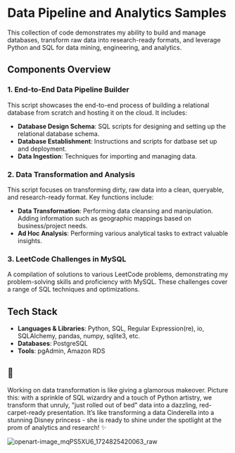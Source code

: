 # Data Pipeline and Analytics Samples

This collection of code demonstrates my ability to build and manage databases, transform raw data into research-ready formats, and leverage Python and SQL for data mining, engineering, and analytics.

## Components Overview

### 1. End-to-End Data Pipeline Builder

This script showcases the end-to-end process of building a relational database from scratch and hosting it on the cloud. It includes:

- **Database Design Schema**: SQL scripts for designing and setting up the relational database schema.
- **Database Establishment**: Instructions and scripts for datbase set up and deployment.
- **Data Ingestion**: Techniques for importing and managing data.

### 2. Data Transformation and Analysis

This script focuses on transforming dirty, raw data into a clean, queryable, and research-ready format. Key functions include:

- **Data Transformation**: Performing data cleansing and manipulation. Adding information such as geographic mappings based on business/project needs.
- **Ad Hoc Analysis**: Performing various analytical tasks to extract valuable insights.

### 3. LeetCode Challenges in MySQL

A compilation of solutions to various LeetCode problems, demonstrating my problem-solving skills and proficiency with MySQL. These challenges cover a range of SQL techniques and optimizations.

## Tech Stack

- **Languages & Libraries**: Python, SQL, Regular Expression(re), io, SQLAlchemy, pandas, numpy, sqlite3, etc.
- **Databases**: PostgreSQL
- **Tools**: pgAdmin, Amazon RDS

## 🧸
Working on data transformation is like giving a glamorous makeover. Picture this: with a sprinkle of SQL wizardry and a touch of Python artistry, we transform that unruly, "just rolled out of bed" data into a dazzling, red-carpet-ready presentation. It’s like transforming a data Cinderella into a stunning Disney princess - she is ready to shine under the spotlight at the prom of analytics and research! ✨

![openart-image_mqPS5XU6_1724825420063_raw](https://github.com/user-attachments/assets/15c506db-9cbd-4ac3-aff9-a4b7f82008ae)
